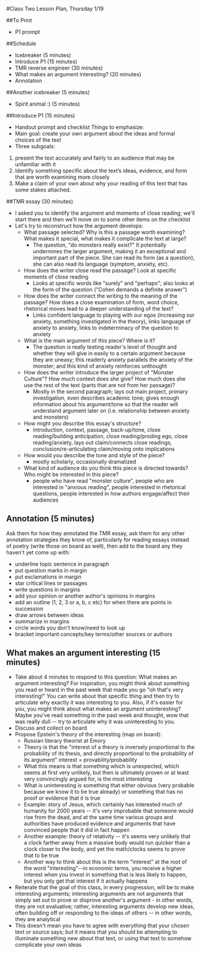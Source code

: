 #Class Two Lesson Plan, Thursday 1/19

##To Print
- P1 prompt

##Schedule
- Icebreaker (5 minutes)
- Introduce P1 (15 minutes)
- TMR reverse engineer (30 minutes)
- What makes an argument interesting? (20 minutes)
- Annotation

##Another icebreaker (5 minutes)
- Spirit animal :) (5 minutes)

##Introduce P1 (15 minutes)
- Handout prompt and checklist
Things to emphasize:
- Main goal: create your own argument about the ideas and formal choices of the text
- Three subgoals:
1) present the text accurately and fairly to an audience that may be unfamiliar with it
2) Identify something specific about the text’s ideas, evidence, and form that are worth examining more closely
3) Make a claim of your own about why your reading of this text that has some stakes attached.

##TMR essay (30 minutes)
- I asked you to identify the argument and moments of close reading; we'll start there and then we'll move on to some other items on the checklist
- Let's try to reconstruct how the argument develops:
  - What passage selected? Why is this a passage worth examining? What makes it special, what makes it complicate the text at large?
    - The question, "do monsters really exist?" It potentially undermines the larger argument, making it an exceptional and important part of the piece. She can read its form (as a question), she can also read its language (symptom, anxiety, etc).
  - How does the writer close read the passage? Look at specific moments of close reading
    - Looks at specific words like "surely" and "perhaps"; also looks at the form of the question ("Cohen demands a definite answer")
  - How does the writer connect the writing to the meaning of the passage? How does a close examination of form, word choice, rhetorical moves lead to a deeper understanding of the text?
    - Links confident language to playing with our egos (increasing our anxiety, something investigated in the theory), links language of anxiety to anxiety, links to indeterminacy of the question to anxiety
  - What is the main argument of this piece? Where is it?
    - The question is really testing reader's level of thought and whether they will give in easily to a certain argument because they are uneasy; this readerly anxiety parallels the anxiety of the monster; and this kind of anxiety reinforces unthought  
  - How does the writer introduce the larger project of "Monster Culture"? How much context does she give? How much does she use the rest of the text (parts that are not from her passage)?
    - Mostly in the second paragraph; lays out main project, primary investigation, even describes academic tone; gives enough information about his argument/tone so that the reader will understand argument later on (i.e. relationship between anxiety and monsters)
  - How might you describe this essay's structure?
    - introduction, context, passage, back-up/tone, close reading/building anticipation, close reading/proding ego, close reading/anxiety, lays out claim/connects close readings, conclusion/re-articulating claim/moving onto implications
  - How would you describe the tone and style of the piece?
    - mostly scholarly, occasionally dramatized
  - What kind of audience do you think this piece is directed towards? Who might be interested in this piece?
    - people who have read "monster culture", people who are interested in "anxious reading", people interested in rhetorical questions, people interested in how authors engage/affect their audiences  

## Annotation (5 minutes)

Ask them for how they annotated the TMR essay, ask them for any other annotation strategies they know of, particularly for reading essays instead of poetry (write those on board as well), then add to the board any they haven't yet come up with:
  - underline topic sentence in paragraph
  - put question marks in margin
  - put exclamations in margin
  - star critical lines or passages
  - write questions in margins
  - add your opinion or another author's opinions in margins
  - add an outline (1, 2, 3 or a, b, c etc) for when there are points in succession
  - draw arrows between ideas
  - summarize in margins  
  - circle words you don't know/need to look up
  - bracket important concepts/key terms/other sources or authors

## What makes an argument interesting (15 minutes)
- Take about 4 minutes to respond to this question: What makes an argument interesting? For inspiration, you might think about something you read or heard in the past week that made you go "oh that's very interesting!" You can write about that specific thing and then try to articulate why exactly it was interesting to you. Also, if it's easier for you, you might think about what makes an argument uninteresting? Maybe you've read something in the past week and thought, wow that was really dull -- try to articulate why it was uninteresting to you.
- Discuss and collect on board
- Propose Epstein's theory of the interesting (map on board):
  - Russian literary theorist at Emory
  - Theory is that the "interest of a theory is inversely proportional to the probability of its thesis, and directly proportional to the probability of its argument" interest = provability/probability
  - What this means is that something which is unexpected, which seems at first very unlikely, but then is ultimately proven or at least very convincingly argued for, is the most interesting
  - What is uninteresting is something that either obvious (very probable because we know it to be true already) or something that has no proof or evidence that it is true
  - Example: story of Jesus, which certainly has interested much of humanity for 2000 years -- it's very improbable that someone would rise from the dead, and at the same time various groups and authorities have produced evidence and arguments that have convinced people that it did in fact happen
  - Another example: theory of relativity -- it's seems very unlikely that a clock farther away from a massive body would run quicker than a clock closer to the body, and yet the math/clocks seems to prove that to be true
  - Another way to think about this is the term "interest" at the root of the word "interesting"--in economic terms, you receive a higher interest when you invest in something that is less likely to happen, but you only get that interest if it actually happens
- Reiterate that the goal of this class, in every progression, will be to make interesting arguments; interesting arguments are not arguments that simply set out to prove or disprove another's argument - in other words, they are not evaluative; rather, interesting arguments develop new ideas, often building off or responding to the ideas of others -- in other words, they are analytical
- This doesn't mean you have to agree with everything that your chosen text or source says; but it means that you should be attempting to illuminate something new about that text, or using that text to somehow complicate your own ideas
